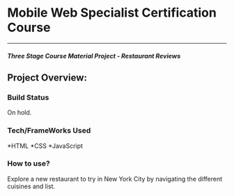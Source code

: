 # Mobile Web Specialist Certification Course
---
#### _Three Stage Course Material Project - Restaurant Reviews_

## Project Overview: 

### Build Status

On hold.

### Tech/FrameWorks Used

*HTML
*CSS
*JavaScript


### How to use?

Explore a new restaurant to try in New York City by navigating the different cuisines and list.
